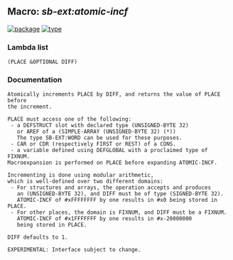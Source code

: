 ## Macro: ***sb-ext:atomic-incf***
[![package](https://img.shields.io/badge/Package-SB--EXT-5f9ea0.svg?style=social&colorA=999999)](../) [![type](https://img.shields.io/badge/Type-Macro-5f9ea0.svg?style=social&colorA=999999)](../#macro) 
### Lambda list
```
(PLACE &OPTIONAL DIFF)
```
### Documentation
```
Atomically increments PLACE by DIFF, and returns the value of PLACE before
the increment.

PLACE must access one of the following:
 - a DEFSTRUCT slot with declared type (UNSIGNED-BYTE 32)
   or AREF of a (SIMPLE-ARRAY (UNSIGNED-BYTE 32) (*))
   The type SB-EXT:WORD can be used for these purposes.
 - CAR or CDR (respectively FIRST or REST) of a CONS.
 - a variable defined using DEFGLOBAL with a proclaimed type of FIXNUM.
Macroexpansion is performed on PLACE before expanding ATOMIC-INCF.

Incrementing is done using modular arithmetic,
which is well-defined over two different domains:
 - For structures and arrays, the operation accepts and produces
   an (UNSIGNED-BYTE 32), and DIFF must be of type (SIGNED-BYTE 32).
   ATOMIC-INCF of #xFFFFFFFF by one results in #x0 being stored in PLACE.
 - For other places, the domain is FIXNUM, and DIFF must be a FIXNUM.
   ATOMIC-INCF of #x1FFFFFFF by one results in #x-20000000
   being stored in PLACE.

DIFF defaults to 1.

EXPERIMENTAL: Interface subject to change.
```
